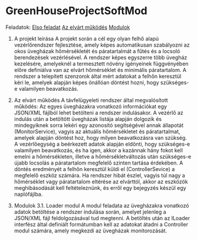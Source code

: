 # GreenHouseProjectSoftMod

Feladatok:
    <a href=#description>Elso feladat</a>
    <a href=#functioning>Az elvárt működés</a>
    <a href=#moduls>Modulok</a>
    
1. <a name='description'>A projekt leírása</a>
   A projekt során a cél egy olyan felhő alapú vezérlőrendszer fejlesztése, amely képes automatikusan
szabályozni az okos üvegházak hőmérsékletét és páratartalmát a fűtés és a locsoló berendezések
vezérlésével. A rendszer képes egyszerre több üvegház kezelésére, amelyeknél a termesztett növény
igényeinek függvényében előre definiálva van az elvárt hőmérséklet és minimális páratartalom. A
rendszer a telepített szenzorok által mért adatokat a felhőn keresztül kéri le, amelyek alapján képes
önállóan döntést hozni, hogy szükséges-e valamilyen beavatkozás.</p>

2. <a name='functioning'>Az elvárt működés</a>
A távfelügyeleti rendszer által megvalósított működés:
    Az egyes üvegházakra vonatkozó információkat egy JSON/XML fájlból lehet betölteni a
rendszer indulásakor.
    A vezérlő az indulás után a betöltött üvegházak listája alapján dolgozik és mindegyiknek sorra
lekéri egy azonosító segítségével annak állapotát (MonitorService), vagyis az aktuális
hőmérsékletet és páratartalmat, amelyek alapján döntést hoz, hogy milyen beavatkozásra van
szükség.
    A vezérlőegység a beérkezett adatok alapján eldönti, hogy szükséges-e valamilyen
beavatkozás, és ha igen, akkor a kazánnak hány fokot kell emelni a hőmérsékleten, illetve a
hőmérsékletváltozás után szükséges-e újabb locsolás a páratartalom megfelelő szinten tartása
érdekében. A döntés eredményét a felhőn keresztül küldi el (ControllerSevice) a megfelelő
eszköz számára.
    Ha rendszer hibát észlel, vagyis túl nagy a hőmérséklet vagy páratartalom eltérése az elvárttól,
akkor az eszközök meghibásodását kell feltételeznünk, és erről egy bejegyzés készül egy
naplófájlba.

1. <a name='moduls'>Modulok</a>
    3.1. <a name='loader'>Loader modul</a> 
    A modul feladata az üvegházakra vonatkozó adatok betöltése a rendszer indulása során, amelyet
jelenleg a JSON/XML fájl feldolgozásával tud megtenni. A betöltés után az ILoader interfész által
definiált formátumban kell az adatokat átadni a Controller modul számára, amely megkezdi az
üvegházak monitorozását.